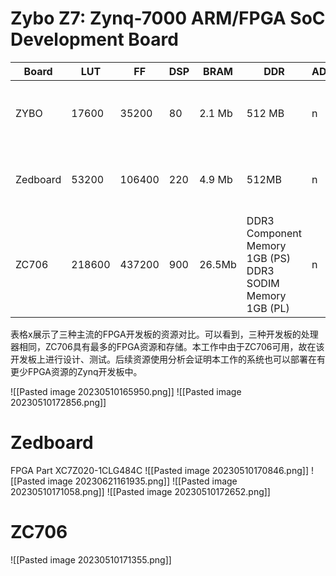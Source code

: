 
# Zybo Z7: Zynq-7000 ARM/FPGA SoC Development Board
| Board    | LUT    | FF     | DSP | BRAM   | DDR    | ADC | Processor                      |
| -------- | ------ | ------ | --- | ------ | ------ | --- | ------------------------------ |
| ZYBO     | 17600  | 35200  | 80  | 2.1 Mb | 512 MB | n   | dual core ARM Cortex-A9 MPcore |
| Zedboard | 53200  | 106400 | 220 | 4.9 Mb | 512MB  | n   | dual core ARM Cortex-A9 MPcore |
| ZC706    | 218600 | 437200 | 900 | 26.5Mb |  DDR3 Component Memory 1GB (PS) DDR3 SODIM Memory 1GB (PL)   | n   | dual core ARM Cortex-A9 MPcore | 

表格x展示了三种主流的FPGA开发板的资源对比。可以看到，三种开发板的处理器相同，ZC706具有最多的FPGA资源和存储。本工作中由于ZC706可用，故在该开发板上进行设计、测试。后续资源使用分析会证明本工作的系统也可以部署在有更少FPGA资源的Zynq开发板中。

![[Pasted image 20230510165950.png]]
![[Pasted image 20230510172856.png]]
# Zedboard

FPGA Part XC7Z020-1CLG484C
![[Pasted image 20230510170846.png]]
![[Pasted image 20230621161935.png]]
![[Pasted image 20230510171058.png]]
![[Pasted image 20230510172652.png]]
# ZC706
![[Pasted image 20230510171355.png]]